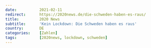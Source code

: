 ```yaml
---
date:          2021-02-11
redirect:      https://2020news.de/die-schweden-haben-es-raus/
title:         2020 News
subtitle:      'Kein Lockdown: Die Schweden haben es raus'
country:       DE
categories:    [Zahlen]
tags:          [2020news, lockdown, schweden]
---
```

